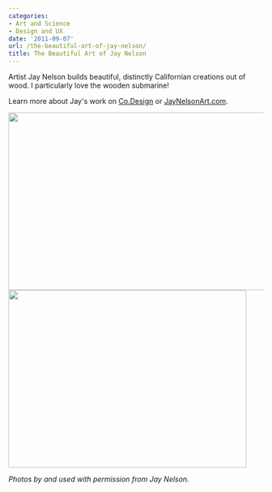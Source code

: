 ```yaml
---
categories:
- Art and Science
- Design and UX
date: '2011-09-07'
url: /the-beautiful-art-of-jay-nelson/
title: The Beautiful Art of Jay Nelson
---
```


Artist Jay Nelson builds beautiful, distinctly Californian creations out of wood. I particularly love the wooden submarine!

Learn more about Jay's work on <a href="http://www.fastcodesign.com/1664599/bucky-fuller-meets-the-california-beach-in-artist-s-whimsical-wooden-pods">Co.Design</a> or <a href="http://news.jaynelsonart.com/">JayNelsonArt.com</a>.

<img src="https://gomakethings.com/wp-content/uploads/2011/09/Car.jpg" alt="" title="Car by Jay Nelson" width="524" height="350" class="aligncenter size-medium wp-image-1173" />

<img src="https://gomakethings.com/wp-content/uploads/2011/09/Submarine.jpg" alt="" title="Submarine by Jay Nelson" width="470" height="350" class="aligncenter size-medium wp-image-1174" />

<em>Photos by and used with permission from Jay Nelson.</em>